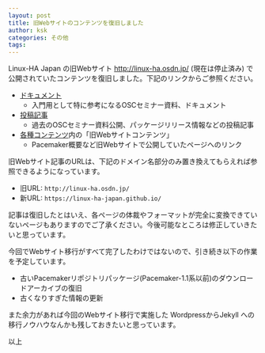 ```yaml
---
layout: post
title: 旧Webサイトのコンテンツを復旧しました
author: ksk
categories: その他
tags: 
---
```


Linux-HA Japan の旧Webサイト http://linux-ha.osdn.jp/ (現在は停止済み) で公開されていたコンテンツを復旧しました。下記のリンクからご参照ください。

 * [ドキュメント](/documents/)
   * 入門用として特に参考になるOSCセミナー資料、ドキュメント
 * [投稿記事](/posts/) 
   * 過去のOSCセミナー資料公開、パッケージリリース情報などの投稿記事
 * [各種コンテンツ](/contents/)内の「旧Webサイトコンテンツ」
   * Pacemaker概要など旧Webサイトで公開していたページへのリンク

旧Webサイト記事のURLは、下記のドメイン名部分のみ置き換えてもらえれば参照できるようになっています。
 * 旧URL: ```http://linux-ha.osdn.jp/```
 * 新URL: ```https://linux-ha-japan.github.io/```


記事は復旧したとはいえ、各ページの体裁やフォーマットが完全に変換できていないページもありますのでご了承ください。今後可能なところは修正していきたいと思っています。

今回でWebサイト移行がすべて完了したわけではないので、引き続き以下の作業を予定しています。
 * 古いPacemakerリポジトリパッケージ(Pacemaker-1.1系以前)のダウンロードアーカイブの復旧
 * 古くなりすぎた情報の更新


また余力があれば今回のWebサイト移行で実施した WordpressからJekyll への移行ノウハウなんかも残しておきたいと思っています。

以上

